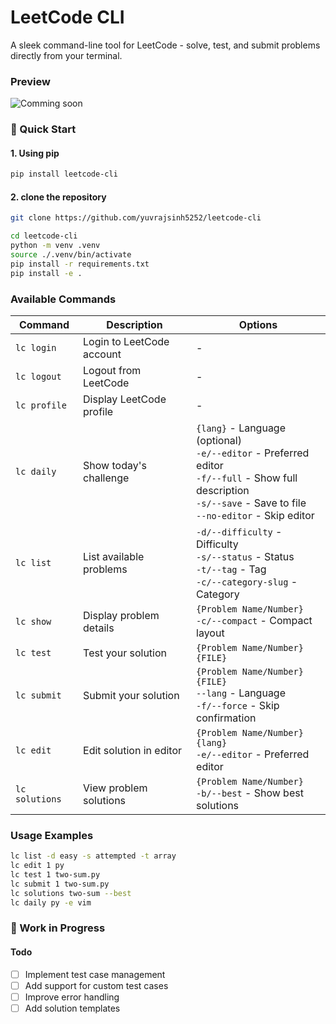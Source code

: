 # LeetCode CLI

A sleek command-line tool for LeetCode - solve, test, and submit problems directly from your terminal.

### Preview

![Comming soon](https://example.com)

### 🚀 Quick Start

#### 1. Using pip

```bash
pip install leetcode-cli
```

#### 2. clone the repository

```bash
git clone https://github.com/yuvrajsinh5252/leetcode-cli
```

```bash
cd leetcode-cli
python -m venv .venv
source ./.venv/bin/activate
pip install -r requirements.txt
pip install -e .
```

### Available Commands

| Command        | Description               | Options                                                                                                                                                                |
| -------------- | ------------------------- | ---------------------------------------------------------------------------------------------------------------------------------------------------------------------- |
| `lc login`     | Login to LeetCode account | -                                                                                                                                                                      |
| `lc logout`    | Logout from LeetCode      | -                                                                                                                                                                      |
| `lc profile`   | Display LeetCode profile  | -                                                                                                                                                                      |
| `lc daily`     | Show today's challenge    | `{lang}` - Language (optional)<br>`-e/--editor` - Preferred editor<br>`-f/--full` - Show full description<br>`-s/--save` - Save to file<br>`--no-editor` - Skip editor |
| `lc list`      | List available problems   | `-d/--difficulty` - Difficulty<br>`-s/--status` - Status<br>`-t/--tag` - Tag<br>`-c/--category-slug` - Category                                                        |
| `lc show`      | Display problem details   | `{Problem Name/Number}`<br>`-c/--compact` - Compact layout                                                                                                             |
| `lc test`      | Test your solution        | `{Problem Name/Number} {FILE}`                                                                                                                                         |
| `lc submit`    | Submit your solution      | `{Problem Name/Number} {FILE}`<br>`--lang` - Language<br>`-f/--force` - Skip confirmation                                                                              |
| `lc edit`      | Edit solution in editor   | `{Problem Name/Number} {lang}`<br>`-e/--editor` - Preferred editor                                                                                                     |
| `lc solutions` | View problem solutions    | `{Problem Name/Number}`<br>`-b/--best` - Show best solutions                                                                                                           |

### Usage Examples

```bash
lc list -d easy -s attempted -t array
lc edit 1 py
lc test 1 two-sum.py
lc submit 1 two-sum.py
lc solutions two-sum --best
lc daily py -e vim
```

### 🚧 Work in Progress

#### Todo

- [ ] Implement test case management
- [ ] Add support for custom test cases
- [ ] Improve error handling
- [ ] Add solution templates
